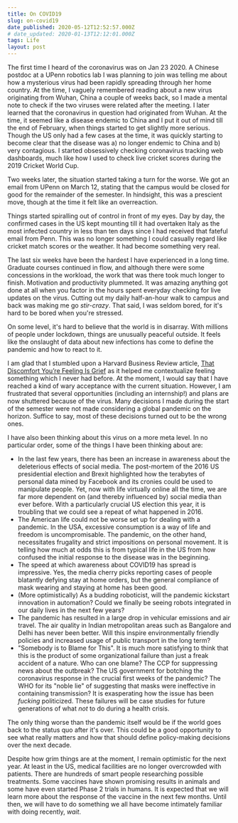 ```yaml
---
title: On COVID19
slug: on-covid19
date_published: 2020-05-12T12:52:57.000Z
# date_updated: 2020-01-13T12:12:01.000Z
tags: Life
layout: post
---
```


The first time I heard of the coronavirus was on Jan 23 2020. A Chinese postdoc at a UPenn robotics lab I was planning to join was telling me about how a mysterious virus had been rapidly spreading through her home country. At the time, I vaguely remembered reading about a new virus originating from Wuhan, China a couple of weeks back, so I made a mental note to check if the two viruses were related after the meeting. I later learned that the coronavirus in question had originated from Wuhan. At the time, it seemed like a disease endemic to China and I put it out of mind till the end of February, when things started to get slightly more serious. Though the US only had a few cases at the time, it was quickly starting to become clear that the disease was a) no longer endemic to China and b) very contagious. I started obsessively checking coronavirus tracking web dashboards, much like how I used to check live cricket scores during the 2019 Cricket World Cup.


Two weeks later, the situation started taking a turn for the worse. We got an email from UPenn on March 12, stating that the campus would be closed for good for the remainder of the semester. In hindsight, this was a prescient move, though at the time it felt like an overreaction. 


Things started spiralling out of control in front of my eyes. Day by day, the confirmed cases in the US kept mounting till it had overtaken Italy as the most infected country in less than ten days since I had received that fateful email from Penn. This was no longer something I could casually regard like cricket match scores or the weather. It had become something very real.


The last six weeks have been the hardest I have experienced in a long time. Graduate courses continued in flow, and although there were some concessions in the workload, the work that was there took much longer to finish. Motivation and productivity plummeted. It was amazing anything got done at all when you factor in the hours spent everyday checking for live updates on the virus. Cutting out my daily half-an-hour walk to campus and back was making me go *stir-crazy*. That said, I was seldom bored, for it's hard to be bored when you're stressed.


On some level, it's hard to believe that the world is in disarray. With millions of people under lockdown, things are unusually peaceful outside. It feels like the onslaught of data about new infections has come to define the pandemic and how to react to it.


I am glad that I stumbled upon a Harvard Business Review article, [That Discomfort You’re Feeling Is Grief](https://hbr.org/2020/03/that-discomfort-youre-feeling-is-grief) as it helped me contextualize feeling something which I never had before. At the moment, I would say that I have reached a kind of wary acceptance with the current situation. However, I am frustrated that several opportunities (including an internship!) and plans are now shuttered because of the virus. Many decisions I made during the start of the semester were not made considering a global pandemic on the horizon. Suffice to say, most of these decisions turned out to be the wrong ones.


I have also been thinking about this virus on a more meta level. In no particular order, some of the things I have been thinking about are:

* In the last few years, there has been an increase in awareness about the deleterious effects of social media. The post-mortem of the 2016 US presidential election and Brexit highlighted how the terabytes of personal data mined by Facebook and its cronies could be used to manipulate people. Yet, now with life virtually online all the time, we are far more dependent on (and thereby influenced by) social media than ever before. With a particularly crucial US election this year, it is troubling that we could see a repeat of what happened in 2016.
* The American life could not be worse set up for dealing with a pandemic. In the USA, excessive consumption is a way of life and freedom is uncompromisable. The pandemic, on the other hand, necessitates frugality and strict impositions on personal movement. It is telling how much at odds this is from typical life in the US from how confused the initial response to the disease was in the beginning.
* The speed at which awareness about COVID19 has spread is impressive. Yes, the media cherry picks reporting cases of people blatantly defying stay at home orders, but the general compliance of mask wearing and staying at home has been good.
* (More optimistically) As a budding roboticist, will the pandemic kickstart innovation in automation? Could we finally be seeing robots integrated in our daily lives in the next few years?
* The pandemic has resulted in a large drop in vehicular emissions and air travel. The air quality in Indian metropolitan areas such as Bangalore and Delhi has never been better. Will this inspire environmentally friendly policies and increased usage of public transport in the long term?
* "Somebody is to Blame for This". It is much more satisfying to think that this is the product of some organizational failure than just a freak accident of a nature. Who can one blame? The CCP for suppressing news about the outbreak? The US government for botching the coronavirus response in the crucial first weeks of the pandemic? The WHO for its "noble lie" of suggesting that masks were ineffective in containing transmission? It is exasperating how the issue has been *fucking* politicized. These failures will be case studies for future generations of what *not* to do during a health crisis.

The only thing worse than the pandemic itself would be if the world goes back to the status quo after it's over. This could be a good opportunity to see what really matters and how that should define policy-making decisions over the next decade.

Despite how grim things are at the moment, I remain optimistic for the next year. At least in the US, medical facilities are no longer overcrowded with patients. There are hundreds of smart people researching possible treatments. Some vaccines have shown promising results in animals and some have even started Phase 2 trials in humans. It is expected that we will learn more about the response of the vaccine in the next few months. Until then, we will have to do something we all have become intimately familiar with doing recently, *wait*.